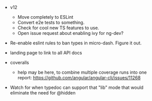 - v12

  - Move completely to ESLint
  - Convert e2e tests to something.
  - Check for cool new TS features to use.
  - Open issue request about enabling ivy for ng-dev?

- Re-enable eslint rules to ban types in micro-dash. Figure it out.
- landing page to link to all API docs
- coveralls
  - help may be here, to combine multiple coverage runs into one report: https://github.com/angular/angular-cli/issues/11268
- Watch for when typedoc can support that "lib" mode that would eliminate the need for @hidden
